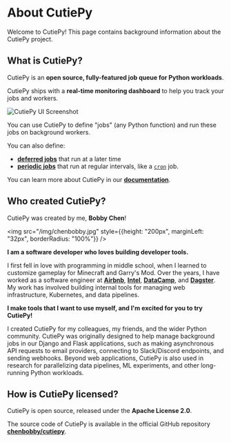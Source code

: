 # About CutiePy

Welcome to CutiePy! This page contains background information about the CutiePy project.

## What is CutiePy?

CutiePy is an **open source, fully-featured job queue for Python workloads**.

CutiePy ships with a **real-time monitoring dashboard** to help you track your jobs and workers.

![CutiePy UI Screenshot](#TODO)

You can use CutiePy to define "jobs" (any Python function) and run these jobs on background workers.

You can also define:

* [**deferred jobs**](#TODO-deferred-jobs-docs) that run at a later time
* [**periodic jobs**](#TODO-periodic-jobs-docs) that run at regular intervals, like a [`cron`](https://en.wikipedia.org/wiki/Cron) job.

You can learn more about CutiePy in our [**documentation**](/docs).

## Who created CutiePy?

CutiePy was created by me, **Bobby Chen**!

<img
    src="/img/chenbobby.jpg"
    style={{height: "200px", marginLeft: "32px", borderRadius: "100%"}}
    />

**I am a software developer who loves building developer tools.**

I first fell in love with programming in middle school, when I learned to customize gameplay for Minecraft and Garry's Mod.
Over the years, I have worked as a software engineer at [**Airbnb**](https://airbnb.com/), [**Intel**](https://www.intel.com/), [**DataCamp**](https://www.datacamp.com/), and [**Dagster**](https://dagster.io/).
My work has involved building internal tools for managing web infrastructure, Kubernetes, and data pipelines.

**I make tools that I want to use myself, and I'm excited for you to try CutiePy!**

I created CutiePy for my colleagues, my friends, and the wider Python community.
CutiePy was originally designed to help manage background jobs in our Django and Flask applications, such as making asynchronous API requests to email providers, connecting to Slack/Discord endpoints, and sending webhooks.
Beyond web applications, CutiePy is also used in research for parallelizing data pipelines, ML experiments, and other long-running Python workloads.

## How is CutiePy licensed?

CutiePy is open source, released under the **Apache License 2.0**.

The source code of CutiePy is available in the official GitHub repository [**chenbobby/cutiepy**](https://github.com/chenbobby/cutiepy).
